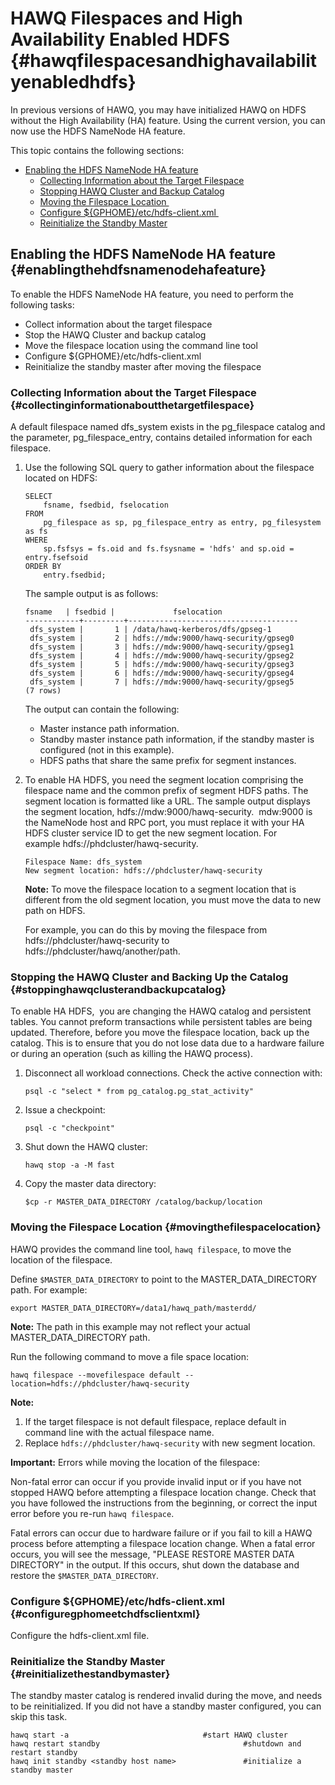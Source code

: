 # HAWQ Filespaces and High Availability Enabled HDFS {#hawqfilespacesandhighavailabilityenabledhdfs}

In previous versions of HAWQ, you may have initialized HAWQ on HDFS without the High Availability \(HA\) feature. Using the current version, you can now use the HDFS NameNode HA feature.

This topic contains the following sections:

-   [Enabling the HDFS NameNode HA feature](#)
    -   [Collecting Information about the Target Filespace](#)
    -   [Stopping HAWQ Cluster and Backup Catalog](#)
    -   [Moving the Filespace Location ](#)
    -   [Configure $\{GPHOME\}/etc/hdfs-client.xml ](#)
    -   [Reinitialize the Standby Master](#)

## Enabling the HDFS NameNode HA feature {#enablingthehdfsnamenodehafeature}

To enable the HDFS NameNode HA feature, you need to perform the following tasks:

-   Collect information about the target filespace
-   Stop the HAWQ Cluster and backup catalog
-   Move the filespace location using the command line tool
-   Configure $\{GPHOME\}/etc/hdfs-client.xml
-   Reinitialize the standby master after moving the filespace

### Collecting Information about the Target Filespace {#collectinginformationaboutthetargetfilespace}

A default filespace named dfs\_system exists in the pg\_filespace catalog and the parameter, pg\_filespace\_entry, contains detailed information for each filespace. 

1.  Use the following SQL query to gather information about the filespace located on HDFS:

    ```
    SELECT
        fsname, fsedbid, fselocation
    FROM
        pg_filespace as sp, pg_filespace_entry as entry, pg_filesystem as fs
    WHERE
        sp.fsfsys = fs.oid and fs.fsysname = 'hdfs' and sp.oid = entry.fsefsoid
    ORDER BY
        entry.fsedbid;
    ```

    The sample output is as follows:

    ```
    fsname   | fsedbid |             fselocation
    ------------+---------+--------------------------------------
     dfs_system |       1 | /data/hawq-kerberos/dfs/gpseg-1
     dfs_system |       2 | hdfs://mdw:9000/hawq-security/gpseg0
     dfs_system |       3 | hdfs://mdw:9000/hawq-security/gpseg1
     dfs_system |       4 | hdfs://mdw:9000/hawq-security/gpseg2
     dfs_system |       5 | hdfs://mdw:9000/hawq-security/gpseg3
     dfs_system |       6 | hdfs://mdw:9000/hawq-security/gpseg4
     dfs_system |       7 | hdfs://mdw:9000/hawq-security/gpseg5
    (7 rows)
    ```

    The output can contain the following:

    -   Master instance path information.
    -   Standby master instance path information, if the standby master is configured \(not in this example\).
    -   HDFS paths that share the same prefix for segment instances.
2.  To enable HA HDFS, you need the segment location comprising the filespace name and the common prefix of segment HDFS paths. The segment location is formatted like a URL. The sample output displays the segment location, hdfs://mdw:9000/hawq-security.  mdw:9000 is the NameNode host and RPC port, you must replace it with your HA HDFS cluster service ID to get the new segment location. For example hdfs://phdcluster/hawq-security.

    ```
    Filespace Name: dfs_system
    New segment location: hdfs://phdcluster/hawq-security 
    ```

    **Note:** To move the filespace location to a segment location that is different from the old segment location, you must move the data to new path on HDFS.

    For example, you can do this by moving the filespace from hdfs://phdcluster/hawq-security to hdfs://phdcluster/hawq/another/path.


### Stopping the HAWQ Cluster and Backing Up the Catalog {#stoppinghawqclusterandbackupcatalog}

To enable HA HDFS,  you are changing the HAWQ catalog and persistent tables. You cannot preform transactions while persistent tables are being updated. Therefore, before you move the filespace location, back up the catalog. This is to ensure that you do not lose data due to a hardware failure or during an operation \(such as killing the HAWQ process\). 

1.  Disconnect all workload connections. Check the active connection with:

    ```
    psql -c "select * from pg_catalog.pg_stat_activity"
    ```

2.  Issue a checkpoint: 

    ```
    psql -c "checkpoint"
    ```

3.  Shut down the HAWQ cluster: 

    ```
    hawq stop -a -M fast
    ```

4.  Copy the master data directory:

    ```
    $cp -r MASTER_DATA_DIRECTORY /catalog/backup/location
    ```


### Moving the Filespace Location {#movingthefilespacelocation}

HAWQ provides the command line tool, `hawq filespace`, to move the location of the filespace.

Define `$MASTER_DATA_DIRECTORY` to point to the MASTER\_DATA\_DIRECTORY path. For example:

```
export MASTER_DATA_DIRECTORY=/data1/hawq_path/masterdd/
```

**Note:** The path in this example may not reflect your actual MASTER\_DATA\_DIRECTORY path.

Run the following command to move a file space location:

```
hawq filespace --movefilespace default --location=hdfs://phdcluster/hawq-security
```

**Note:**

1.  If the target filespace is not default filespace, replace default in command line with the actual filespace name.
2.  Replace `hdfs://phdcluster/hawq-security` with new segment location.

**Important:** Errors while moving the location of the filespace:

Non-fatal error can occur if you provide invalid input or if you have not stopped HAWQ before attempting a filespace location change. Check that you have followed the instructions from the beginning, or correct the input error before you re-run `hawq filespace`.

Fatal errors can occur due to hardware failure or if you fail to kill a HAWQ process before attempting a filespace location change. When a fatal error occurs, you will see the message, "PLEASE RESTORE MASTER DATA DIRECTORY" in the output. If this occurs, shut down the database and restore the `$MASTER_DATA_DIRECTORY`.

### Configure $\{GPHOME\}/etc/hdfs-client.xml {#configuregphomeetchdfsclientxml}

Configure the hdfs-client.xml file.

### Reinitialize the Standby Master {#reinitializethestandbymaster}

The standby master catalog is rendered invalid during the move, and needs to be reinitialized. If you did not have a standby master configured, you can skip this task.

```
hawq start -a                              #start HAWQ cluster
hawq restart standby                                #shutdown and restart standby
hawq init standby <standby host name>               #initialize a standby master
```

